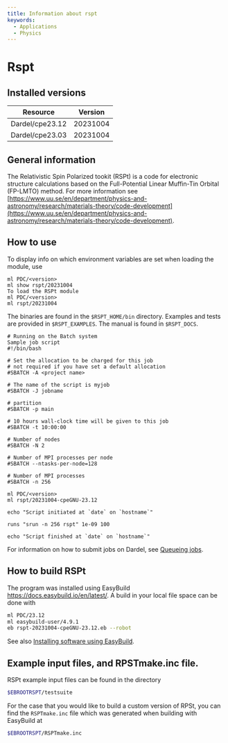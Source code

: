 ```yaml
---
title: Information about rspt
keywords:
  - Applications
  - Physics
---
```

# Rspt

## Installed versions

| Resource | Version |
|---|---|
| Dardel/cpe23.12 | 20231004 |
| Dardel/cpe23.03 | 20231004 |

## General information

The Relativistic Spin Polarized tookit (RSPt) is a code for electronic structure calculations based on the Full-Potential Linear Muffin-Tin Orbital (FP-LMTO) method. For more information see [https://www.uu.se/en/department/physics-and-astronomy/research/materials-theory/code-development](https://www.uu.se/en/department/physics-and-astronomy/research/materials-theory/code-development).

## How to use

To display info on which environment variables are set when loading the module, use
```
ml PDC/<version>
ml show rspt/20231004
To load the RSPt module
ml PDC/<version>
ml rspt/20231004
```
The binaries are found in the ``$RSPT_HOME/bin`` directory.
Examples and tests are provided in ``$RSPT_EXAMPLES``.
The manual is found in ``$RSPT_DOCS``.
```
# Running on the Batch system
Sample job script
#!/bin/bash

# Set the allocation to be charged for this job
# not required if you have set a default allocation
#SBATCH -A <project name>

# The name of the script is myjob
#SBATCH -J jobname

# partition
#SBATCH -p main

# 10 hours wall-clock time will be given to this job
#SBATCH -t 10:00:00

# Number of nodes
#SBATCH -N 2

# Number of MPI processes per node
#SBATCH --ntasks-per-node=128

# Number of MPI processes
#SBATCH -n 256

ml PDC/<version>
ml rspt/20231004-cpeGNU-23.12

echo "Script initiated at `date` on `hostname`"

runs "srun -n 256 rspt" 1e-09 100

echo "Script finished at `date` on `hostname`"
```

For information on how to submit jobs on Dardel, see [Queueing jobs](https://www.pdc.kth.se/support/documents/run_jobs/queueing_jobs.html).

## How to build RSPt

The program was installed using EasyBuild https://docs.easybuild.io/en/latest/.
A build in your local file space can be done with

```bash
ml PDC/23.12
ml easybuild-user/4.9.1
eb rspt-20231004-cpeGNU-23.12.eb --robot
```

See also [Installing software using EasyBuild](https://support.pdc.kth.se/doc/support-docs/software_development/easybuild/).

## Example input files, and RPSTmake.inc file.

RSPt example input files can be found
in the directory
```bash
$EBROOTRSPT/testsuite
```
For the case that you would like to build a custom version
of RPSt, you can find the `RSPTmake.inc` file which was generated
when building with EasyBuild at
```bash
$EBROOTRSPT/RSPTmake.inc
```

